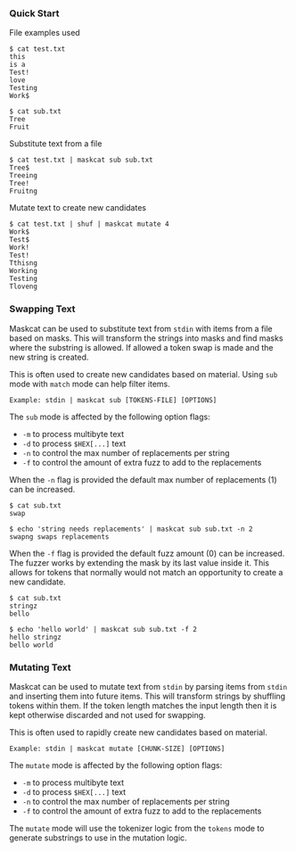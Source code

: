 ### Quick Start
File examples used
```
$ cat test.txt
this
is a
Test!
love
Testing
Work$

$ cat sub.txt
Tree
Fruit
```
Substitute text from a file
```
$ cat test.txt | maskcat sub sub.txt
Tree$
Treeing
Tree!
Fruitng
```
Mutate text to create new candidates
```
$ cat test.txt | shuf | maskcat mutate 4
Work$
Test$
Work!
Test!
Tthisng
Working
Testing
Tloveng
```

### Swapping Text
Maskcat can be used to substitute text from `stdin` with items from a file
based on masks. This will transform the strings into masks and find masks where
the substring is allowed. If allowed a token swap is made and the new string is
created. 

This is often used to create new candidates based on material. Using `sub` mode
with `match` mode can help filter items.

```
Example: stdin | maskcat sub [TOKENS-FILE] [OPTIONS]
```

The `sub` mode is affected by the following option flags:
- `-m` to process multibyte text
- `-d` to process `$HEX[...]` text
- `-n` to control the max number of replacements per string
- `-f` to control the amount of extra fuzz to add to the replacements

When the `-n` flag is provided the default max number of replacements (1) can
be increased.
```
$ cat sub.txt
swap

$ echo 'string needs replacements' | maskcat sub sub.txt -n 2
swapng swaps replacements
```

When the `-f` flag is provided the default fuzz amount (0) can be increased.
The fuzzer works by extending the mask by its last value inside it. This allows
for tokens that normally would not match an opportunity to create a new
candidate.
```
$ cat sub.txt
stringz
bello

$ echo 'hello world' | maskcat sub sub.txt -f 2
hello stringz
bello world
```

### Mutating Text
Maskcat can be used to mutate text from `stdin` by parsing items from `stdin`
and inserting them into future items. This will transform strings by shuffling
tokens within them. If the token length matches the input length then it is
kept otherwise discarded and not used for swapping.

This is often used to rapidly create new candidates based on material.

```
Example: stdin | maskcat mutate [CHUNK-SIZE] [OPTIONS]
```

The `mutate` mode is affected by the following option flags:
- `-m` to process multibyte text
- `-d` to process `$HEX[...]` text
- `-n` to control the max number of replacements per string
- `-f` to control the amount of extra fuzz to add to the replacements

The `mutate` mode will use the tokenizer logic from the `tokens` mode to
generate substrings to use in the mutation logic.

